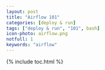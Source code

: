 ```yaml
---
layout: post
title: "Airflow 101"
categories: [deploy & run]
tags: ["deploy & run", "101", bash]
icon-photo: airflow.png
notfull: 1
keywords: "airflow"
---
```


{% include toc.html %}